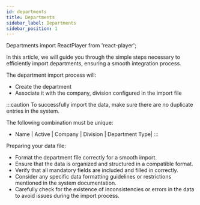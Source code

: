 ```yaml
---
id: departments
title: Departments
sidebar_label: Departments
sidebar_position: 1
---
```


Departments
import ReactPlayer from 'react-player';

In this article, we will guide you through the simple steps necessary to efficiently import departments, ensuring a smooth integration process.

The department import process will:

- Create the department
- Associate it with the company, division configured in the import file
  
<ReactPlayer controls muted url='/video/Import_Department.mov' />

:::caution
To successfully import the data, make sure there are no duplicate entries in the system.

The following combination must be unique:

- Name | Active | Company | Division | Department Type|
  :::

Preparing your data file:

- Format the department file correctly for a smooth import.
- Ensure that the data is organized and structured in a compatible format.
- Verify that all mandatory fields are included and filled in correctly.
- Consider any specific data formatting guidelines or restrictions mentioned in the system documentation.
- Carefully check for the existence of inconsistencies or errors in the data to avoid issues during the import process.

